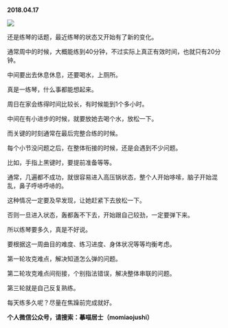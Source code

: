 
          
            
**2018.04.17**



![](//upload-images.jianshu.io/upload_images/51001-e6c33c24bfe31b6d.jpg)




还是练琴的话题，最近练琴的状态又开始有了新的变化。

通常周中的时候，大概能练到40分钟，不过实际上真正有效时间，也就只有20分钟。

中间要出去休息休息，还要喝水，上厕所。

真是一练琴，什么事都能想起来。

周日在家会练得时间比较长，有时候能到1个多小时。

中间在有小进步的时候，就要放她去喝个水，放松一下。

而关键的时刻通常在最后完整合练的时候。

每个小节没问题之后，在整体衔接的时候，还是会遇到不少问题。

比如，手指上黑键时，要提前准备等等。

通常，几遍都不成功，就很容易进入高压锅状态，整个人开始哆嗦，脑子开始混乱，鼻子呼哧呼哧的。

这种情况一定要及早发现，让她赶紧下去放松一下。

否则一旦进入状态，轰都轰不下去，开始跟自己较劲，一定要弹下来。

所以练琴要多久，真是不好说。

要根据这一周曲目的难度、练习进度、身体状况等等均衡考虑。

第一轮攻克难点，解决知道怎么弹的问题。

第二轮攻克难点间衔接，个别指法错误，解决整体串联的问题。

第三轮就是自己反复熟练。

每天练多久呢？尽量在焦躁前完成就好。


**个人微信公众号，请搜索：摹喵居士（momiaojushi）**

          
        